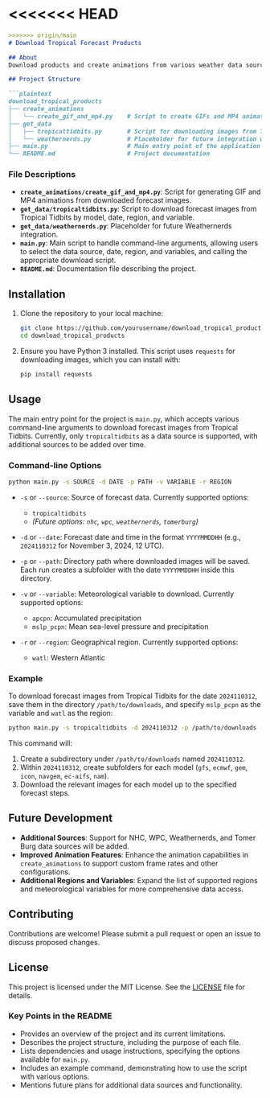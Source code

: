 <<<<<<< HEAD
=======
```markdown
>>>>>>> origin/main
# Download Tropical Forecast Products

## About
Download products and create animations from various weather data sources, including Tropical Tidbits, Weathernerds, NHC, WPC, and Tomer Burg (arctic.som.ou.edu). Currently, only Tropical Tidbits is available, with additional sources to be added gradually.

## Project Structure

```plaintext
download_tropical_products
├── create_animations
│   └── create_gif_and_mp4.py    # Script to create GIFs and MP4 animations from downloaded images
├── get_data
│   ├── tropicaltidbits.py       # Script for downloading images from Tropical Tidbits
│   └── weathernerds.py          # Placeholder for future integration with Weathernerds
├── main.py                      # Main entry point of the application
└── README.md                    # Project documentation
```

### File Descriptions

- **`create_animations/create_gif_and_mp4.py`**: Script for generating GIF and MP4 animations from downloaded forecast images.
- **`get_data/tropicaltidbits.py`**: Script to download forecast images from Tropical Tidbits by model, date, region, and variable.
- **`get_data/weathernerds.py`**: Placeholder for future Weathernerds integration.
- **`main.py`**: Main script to handle command-line arguments, allowing users to select the data source, date, region, and variables, and calling the appropriate download script.
- **`README.md`**: Documentation file describing the project.

## Installation

1. Clone the repository to your local machine:
   ```bash
   git clone https://github.com/yourusername/download_tropical_products.git
   cd download_tropical_products
   ```
2. Ensure you have Python 3 installed. This script uses `requests` for downloading images, which you can install with:
   ```bash
   pip install requests
   ```

## Usage

The main entry point for the project is `main.py`, which accepts various command-line arguments to download forecast images from Tropical Tidbits. Currently, only `tropicaltidbits` as a data source is supported, with additional sources to be added over time.

### Command-line Options

```bash
python main.py -s SOURCE -d DATE -p PATH -v VARIABLE -r REGION
```

- `-s` or `--source`: Source of forecast data. Currently supported options:
  - `tropicaltidbits`
  - *(Future options: `nhc`, `wpc`, `weathernerds`, `tomerburg`)*

- `-d` or `--date`: Forecast date and time in the format `YYYYMMDDHH` (e.g., `2024110312` for November 3, 2024, 12 UTC).
  
- `-p` or `--path`: Directory path where downloaded images will be saved. Each run creates a subfolder with the date `YYYYMMDDHH` inside this directory.

- `-v` or `--variable`: Meteorological variable to download. Currently supported options:
  - `apcpn`: Accumulated precipitation
  - `mslp_pcpn`: Mean sea-level pressure and precipitation

- `-r` or `--region`: Geographical region. Currently supported options:
  - `watl`: Western Atlantic

### Example

To download forecast images from Tropical Tidbits for the date `2024110312`, save them in the directory `/path/to/downloads`, and specify `mslp_pcpn` as the variable and `watl` as the region:

```bash
python main.py -s tropicaltidbits -d 2024110312 -p /path/to/downloads -v mslp_pcpn -r watl
```

This command will:

1. Create a subdirectory under `/path/to/downloads` named `2024110312`.
2. Within `2024110312`, create subfolders for each model (`gfs`, `ecmwf`, `gem`, `icon`, `navgem`, `ec-aifs`, `nam`).
3. Download the relevant images for each model up to the specified forecast steps.

## Future Development

- **Additional Sources**: Support for NHC, WPC, Weathernerds, and Tomer Burg data sources will be added.
- **Improved Animation Features**: Enhance the animation capabilities in `create_animations` to support custom frame rates and other configurations.
- **Additional Regions and Variables**: Expand the list of supported regions and meteorological variables for more comprehensive data access.

## Contributing

Contributions are welcome! Please submit a pull request or open an issue to discuss proposed changes.

## License

This project is licensed under the MIT License. See the [LICENSE](LICENSE) file for details.


### Key Points in the README

- Provides an overview of the project and its current limitations.
- Describes the project structure, including the purpose of each file.
- Lists dependencies and usage instructions, specifying the options available for `main.py`.
- Includes an example command, demonstrating how to use the script with various options.
- Mentions future plans for additional data sources and functionality.
